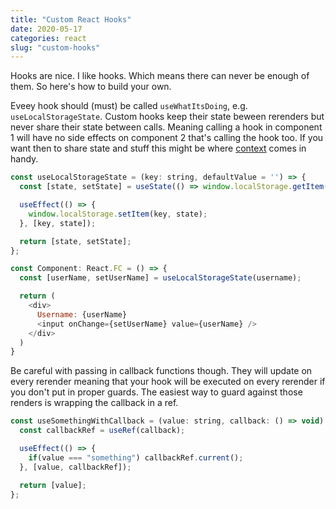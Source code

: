 ```yaml
---
title: "Custom React Hooks"
date: 2020-05-17
categories: react
slug: "custom-hooks"
---
```


Hooks are nice. I like hooks. Which means there can never be enough of them. So here's how to build your own.

Eveey hook should (must) be called `useWhatItsDoing`, e.g. `useLocalStorageState`. Custom hooks keep their state beween rerenders but never share their state between calls. Meaning calling a hook in component 1 will have no side effects on component 2 that's calling the hook too. If you want then to share state and stuff this might be where [context](/article/context) comes in handy.

```js
const useLocalStorageState = (key: string, defaultValue = '') => {
  const [state, setState] = useState(() => window.localStorage.getItem(key) || defaultValue);

  useEffect(() => {
    window.localStorage.setItem(key, state);
  }, [key, state]);

  return [state, setState];
};

const Component: React.FC = () => {
  const [userName, setUserName] = useLocalStorageState(username);

  return (
    <div>
      Username: {userName}
      <input onChange={setUserName} value={userName} />
    </div>
  )
}
```

Be careful with passing in callback functions though. They will update on every rerender meaning that your hook will be executed on every rerender if you don't put in proper guards. The easiest way to guard against those renders is wrapping the callback in a ref.

```js
const useSomethingWithCallback = (value: string, callback: () => void) => {
  const callbackRef = useRef(callback);

  useEffect(() => {
    if(value === "something") callbackRef.current();
  }, [value, callbackRef]);

  return [value];
};
